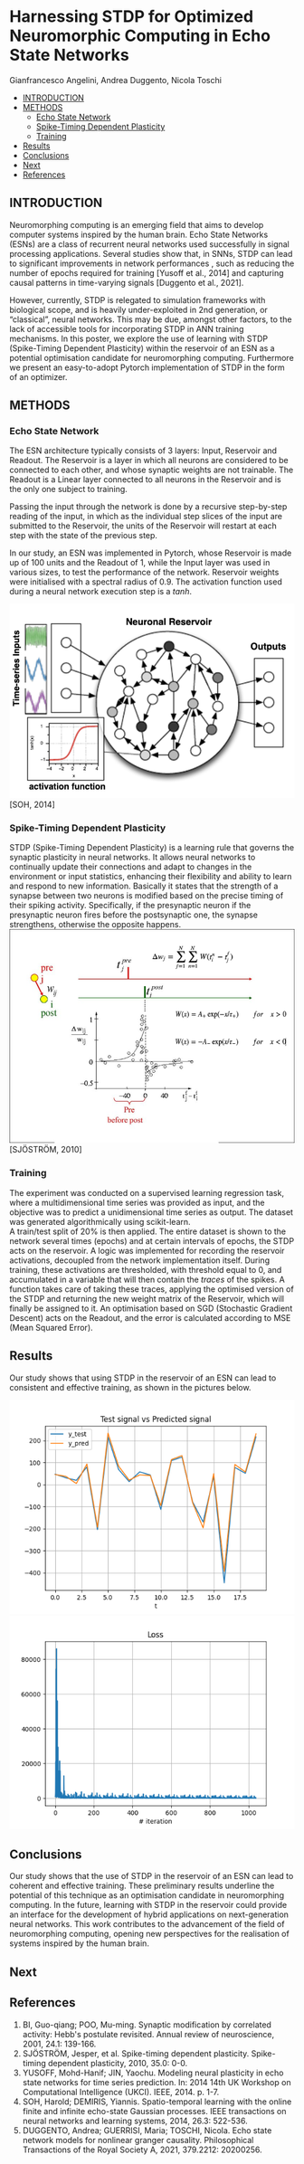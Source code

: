 # Harnessing STDP for Optimized Neuromorphic Computing in Echo State Networks
Gianfrancesco Angelini, Andrea Duggento, Nicola Toschi

- [INTRODUCTION](#introduction)
- [METHODS](#methods)
  - [Echo State Network](#echo-state-network)
  - [Spike-Timing Dependent Plasticity](#spike-timing-dependent-plasticity)
  - [Training](#training)
- [Results](#results)
- [Conclusions](#conclusions)
- [Next](#next)
- [References](#references)

## INTRODUCTION

Neuromorphing computing is an emerging field that aims to develop computer systems inspired by the human brain. Echo State Networks (ESNs) are a class of recurrent neural networks used successfully in signal processing applications. 
Several studies show that, in SNNs, STDP can lead to significant improvements in network performances , such as reducing the number of epochs required for training [Yusoff et al., 2014] and capturing causal patterns in time-varying signals [Duggento et al., 2021].

However, currently, STDP is relegated to simulation frameworks with biological scope, and is heavily under-exploited in 2nd generation, or “classical”, neural networks. This may be due, amongst other factors, to the lack of accessible tools for incorporating STDP in ANN training mechanisms.
In this poster, we explore the use of learning with STDP (Spike-Timing Dependent Plasticity) within the reservoir of an ESN as a potential optimisation candidate for neuromorphing computing. Furthermore we present an easy-to-adopt Pytorch implementation of STDP in the form of an optimizer.

## METHODS

### Echo State Network
The ESN architecture typically consists of 3 layers: Input, Reservoir and Readout.
The Reservoir is a layer in which all neurons are considered to be connected to each other, and whose synaptic weights are not trainable.
The Readout is a Linear layer connected to all neurons in the Reservoir and is the only one subject to training.

Passing the input through the network is done by a recursive step-by-step reading of the input, in which as the individual step slices of the input are submitted to the Reservoir, the units of the Reservoir will restart at each step with the state of the previous step.

In our study, an ESN was implemented in Pytorch, whose Reservoir is made up of 100 units and the Readout of 1, while the Input layer was used in various sizes, to test the performance of the network. Reservoir weights were initialised with a spectral radius of 0.9.
The activation function used during a neural network execution step is a *tanh*.

<img src='./imgs/ESN_scheme-SOH-2014.png'>
[SOH, 2014]

### Spike-Timing Dependent Plasticity
STDP (Spike-Timing Dependent Plasticity) is a learning rule that governs the synaptic plasticity in neural networks. It allows neural networks to continually update their connections and adapt to changes in the environment or input statistics, enhancing their flexibility and ability to learn and respond to new information.
Basically it states that the strength of a synapse between two neurons is modified based on the precise timing of their spiking activity. Specifically, if the presynaptic neuron
if the presynaptic neuron fires before the postsynaptic one, the synapse strengthens, otherwise the opposite happens.
<img src='./imgs/STDP-plot-SJÖSTRÖM-2010.png'>
[SJÖSTRÖM, 2010]


### Training
The experiment was conducted on a supervised learning regression task, where a multidimensional time series was provided as input, and the objective was to predict a unidimensional time series as output. The dataset was generated algorithmically using scikit-learn.  
A train/test split of 20% is then applied.
The entire dataset is shown to the network several times (epochs) and at certain intervals of epochs, the STDP acts on the reservoir.
A logic was implemented for recording the reservoir activations, decoupled from the network implementation itself. During training, these activations are thresholded, with threshold equal to 0, and accumulated in a variable that will then contain the *traces* of the spikes.
A function takes care of taking these traces, applying the optimised version of the STDP and returning the new weight matrix of the Reservoir, which will finally be assigned to it.
An optimisation based on SGD (Stochastic Gradient Descent) acts on the Readout, and the error is calculated according to MSE (Mean Squared Error).

## Results
Our study shows that using STDP in the reservoir of an ESN can lead to consistent and effective training, as shown in the pictures below.  

<img src='./imgs/Res-ESN-STDP-compare-output_pred.png'>


<img src='./imgs/Res-ESN-STDP-loss.png'>

## Conclusions
Our study shows that the use of STDP in the reservoir of an ESN can lead to coherent and effective training. These preliminary results underline the potential of this technique as an optimisation candidate in neuromorphing computing. In the future, learning with STDP in the reservoir could provide an interface for the development of hybrid applications on next-generation neural networks. This work contributes to the advancement of the field of neuromorphing computing, opening new perspectives for the realisation of systems inspired by the human brain.

## Next


## References
1. BI, Guo-qiang; POO, Mu-ming. Synaptic modification by correlated activity: Hebb's postulate revisited. Annual review of neuroscience, 2001, 24.1: 139-166.
2. SJÖSTRÖM, Jesper, et al. Spike-timing dependent plasticity. Spike-timing dependent plasticity, 2010, 35.0: 0-0.
3. YUSOFF, Mohd-Hanif; JIN, Yaochu. Modeling neural plasticity in echo state networks for time series prediction. In: 2014 14th UK Workshop on Computational Intelligence (UKCI). IEEE, 2014. p. 1-7.
4. SOH, Harold; DEMIRIS, Yiannis. Spatio-temporal learning with the online finite and infinite echo-state Gaussian processes. IEEE transactions on neural networks and learning systems, 2014, 26.3: 522-536.
5. DUGGENTO, Andrea; GUERRISI, Maria; TOSCHI, Nicola. Echo state network models for nonlinear granger causality. Philosophical Transactions of the Royal Society A, 2021, 379.2212: 20200256.